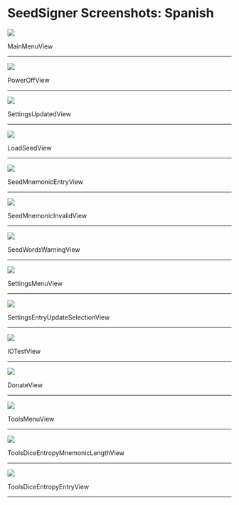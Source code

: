 # SeedSigner Screenshots: Spanish
<img src="MainMenuView.png">

MainMenuView

---

<img src="PowerOffView.png">

PowerOffView

---

<img src="SettingsUpdatedView.png">

SettingsUpdatedView

---

<img src="LoadSeedView.png">

LoadSeedView

---

<img src="SeedMnemonicEntryView.png">

SeedMnemonicEntryView

---

<img src="SeedMnemonicInvalidView.png">

SeedMnemonicInvalidView

---

<img src="SeedWordsWarningView.png">

SeedWordsWarningView

---

<img src="SettingsMenuView.png">

SettingsMenuView

---

<img src="SettingsEntryUpdateSelectionView.png">

SettingsEntryUpdateSelectionView

---

<img src="IOTestView.png">

IOTestView

---

<img src="DonateView.png">

DonateView

---

<img src="ToolsMenuView.png">

ToolsMenuView

---

<img src="ToolsDiceEntropyMnemonicLengthView.png">

ToolsDiceEntropyMnemonicLengthView

---

<img src="ToolsDiceEntropyEntryView.png">

ToolsDiceEntropyEntryView

---

